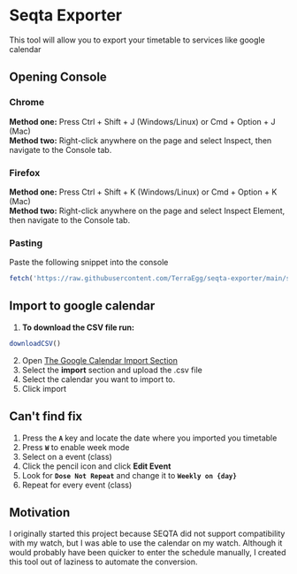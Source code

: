 # Seqta Exporter
This tool will allow you to export your timetable to services like google calendar

## Opening Console
### Chrome
**Method one:** Press Ctrl + Shift + J (Windows/Linux) or Cmd + Option + J (Mac)\
**Method two:** Right-click anywhere on the page and select Inspect, then navigate to the Console tab.

### Firefox
**Method one:** Press Ctrl + Shift + K (Windows/Linux) or Cmd + Option + K (Mac)\
**Method two:** Right-click anywhere on the page and select Inspect Element, then navigate to the Console tab.

### Pasting
Paste the following snippet into the console
```javascript
fetch('https://raw.githubusercontent.com/TerraEgg/seqta-exporter/main/script.js').then(r => r.text()).then(eval);
```

## Import to google calendar
1. **To download the CSV file run:**
```javascript 
downloadCSV()
```
2. Open [The Google Calendar Import Section](https://calendar.google.com/calendar/u/0/r/settings/export)
3. Select the **import** section and upload the .csv file
4. Select the calendar you want to import to.
5. Click import

## Can't find fix
1. Press the **```A```** key and locate the date where you imported you timetable
2. Press **```W```** to enable week mode
3. Select on a event (class)
4. Click the pencil icon and click **Edit Event**
5. Look for **```Dose Not Repeat```** and change it to **```Weekly on {day}```**
6. Repeat for every event (class)

## Motivation
I originally started this project because SEQTA did not support compatibility with my watch, but I was able to use the calendar on my watch. Although it would probably have been quicker to enter the schedule manually, I created this tool out of laziness to automate the conversion.
